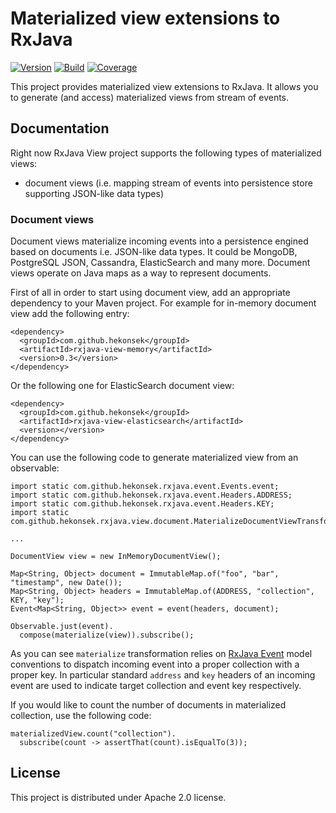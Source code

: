 # Materialized view extensions to RxJava 

[![Version](https://img.shields.io/badge/RxJava%20view-0.3-blue.svg)](https://github.com/hekonsek/rxjava-view/releases)
[![Build](https://api.travis-ci.org/hekonsek/rxjava-view.svg)](https://travis-ci.org/hekonsek/rxjava-view)
[![Coverage](https://sonarcloud.io/api/badges/measure?key=com.github.hekonsek%3Arxjava-view&metric=coverage)](https://sonarcloud.io/component_measures?id=com.github.hekonsek%3Arxjava-view&metric=coverage)

This project provides materialized view extensions to RxJava. It allows you to generate (and access) materialized views from 
stream of events.

## Documentation

Right now RxJava View project supports the following types of materialized views:
- document views (i.e. mapping stream  of events into persistence store supporting JSON-like data types)

### Document views

Document views materialize incoming events into a persistence engined based on documents i.e. JSON-like data types. It could be MongoDB, 
PostgreSQL JSON, Cassandra, ElasticSearch and many more. Document views operate on Java maps as a way to represent documents.

First of all in order to start using document view, add an appropriate dependency to your Maven project. For example for in-memory
document view add the following entry:

```                 
<dependency>
  <groupId>com.github.hekonsek</groupId>
  <artifactId>rxjava-view-memory</artifactId>
  <version>0.3</version>
</dependency>
```

Or the following one for ElasticSearch document view:

```                 
<dependency>
  <groupId>com.github.hekonsek</groupId>
  <artifactId>rxjava-view-elasticsearch</artifactId>
  <version></version>
</dependency>
```

You can use the following code to generate materialized view from an observable:

```
import static com.github.hekonsek.rxjava.event.Events.event;
import static com.github.hekonsek.rxjava.event.Headers.ADDRESS;
import static com.github.hekonsek.rxjava.event.Headers.KEY;
import static com.github.hekonsek.rxjava.view.document.MaterializeDocumentViewTransformation.materialize;

...

DocumentView view = new InMemoryDocumentView();

Map<String, Object> document = ImmutableMap.of("foo", "bar", "timestamp", new Date());
Map<String, Object> headers = ImmutableMap.of(ADDRESS, "collection", KEY, "key");
Event<Map<String, Object>> event = event(headers, document);

Observable.just(event).
  compose(materialize(view)).subscribe();
```

As you can see `materialize` transformation relies on [RxJava Event](https://github.com/hekonsek/rxjava-event) model conventions to dispatch
incoming event into a proper collection with a proper key. In particular standard `address` and `key` headers of an incoming event are used to
indicate target collection and event key respectively.

If you would like to count the number of documents in materialized collection, use the following code:

```
materializedView.count("collection").
  subscribe(count -> assertThat(count).isEqualTo(3));
```

## License

This project is distributed under Apache 2.0 license.
